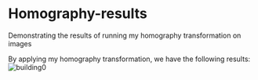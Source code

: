 # Homography-results
Demonstrating the results of running my homography transformation on images

By applying my homography transformation, we have the following results:
![building0](https://user-images.githubusercontent.com/74875627/194393229-8ae65928-20c6-460f-ade5-6c81375df039.jpg)
